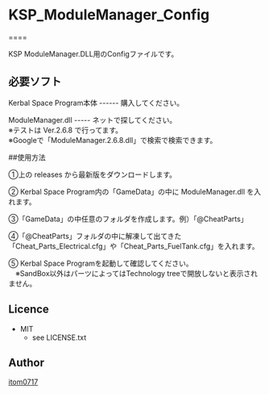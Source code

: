 # KSP_ModuleManager_Config
====

KSP ModuleManager.DLL用のConfigファイルです。



## 必要ソフト

Kerbal Space Program本体 ------ 購入してください。  

ModuleManager.dll  ----- ネットで探してください。  
※テストは Ver.2.6.8 で行ってます。  
※Googleで「ModuleManager.2.6.8.dll」で検索で検索できます。



##使用方法

①上の releases から最新版をダウンロードします。   

② Kerbal Space Program内の「GameData」の中に ModuleManager.dll を入れます。  

③「GameData」の中任意のフォルダを作成します。例）「@CheatParts」

④「@CheatParts」フォルダの中に解凍して出てきた「Cheat\_Parts\_Electrical.cfg」や「Cheat\_Parts\_FuelTank.cfg」を入れます。  

⑤ Kerbal Space Programを起動して確認してください。  
　※SandBox以外はパーツによってはTechnology treeで開放しないと表示されません。



## Licence
* MIT  
    * see LICENSE.txt

## Author

[itom0717](https://github.com/itom0717)
